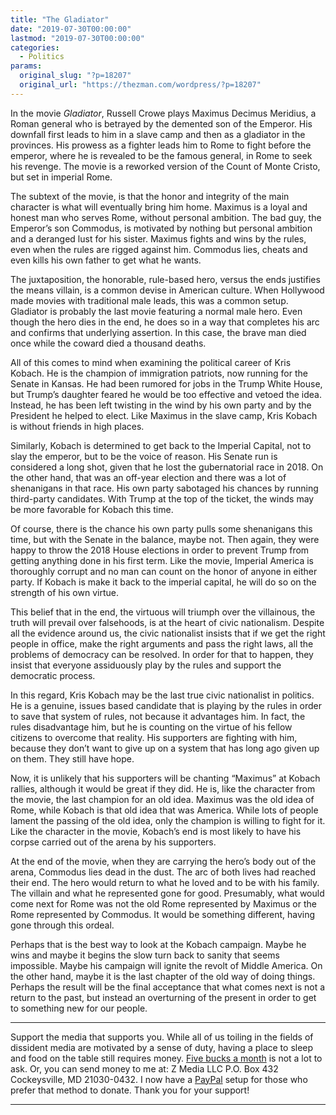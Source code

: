 ```yaml
---
title: "The Gladiator"
date: "2019-07-30T00:00:00"
lastmod: "2019-07-30T00:00:00"
categories:
  - Politics
params:
  original_slug: "?p=18207"
  original_url: "https://thezman.com/wordpress/?p=18207"
---
```


In the movie *Gladiator*, Russell Crowe plays Maximus Decimus Meridius,
a Roman general who is betrayed by the demented son of the Emperor. His
downfall first leads to him in a slave camp and then as a gladiator in
the provinces. His prowess as a fighter leads him to Rome to fight
before the emperor, where he is revealed to be the famous general, in
Rome to seek his revenge. The movie is a reworked version of the Count
of Monte Cristo, but set in imperial Rome.

The subtext of the movie, is that the honor and integrity of the main
character is what will eventually bring him home. Maximus is a loyal and
honest man who serves Rome, without personal ambition. The bad guy, the
Emperor’s son Commodus, is motivated by nothing but personal ambition
and a deranged lust for his sister. Maximus fights and wins by the
rules, even when the rules are rigged against him. Commodus lies, cheats
and even kills his own father to get what he wants.

The juxtaposition, the honorable, rule-based hero, versus the ends
justifies the means villain, is a common devise in American culture.
When Hollywood made movies with traditional male leads, this was a
common setup. Gladiator is probably the last movie featuring a normal
male hero. Even though the hero dies in the end, he does so in a way
that completes his arc and confirms that underlying assertion. In this
case, the brave man died once while the coward died a thousand deaths.

All of this comes to mind when examining the political career of Kris
Kobach. He is the champion of immigration patriots, now running for the
Senate in Kansas. He had been rumored for jobs in the Trump White House,
but Trump’s daughter feared he would be too effective and vetoed the
idea. Instead, he has been left twisting in the wind by his own party
and by the President he helped to elect. Like Maximus in the slave camp,
Kris Kobach is without friends in high places.

Similarly, Kobach is determined to get back to the Imperial Capital, not
to slay the emperor, but to be the voice of reason. His Senate run is
considered a long shot, given that he lost the gubernatorial race in
2018. On the other hand, that was an off-year election and there was a
lot of shenanigans in that race. His own party sabotaged his chances by
running third-party candidates. With Trump at the top of the ticket, the
winds may be more favorable for Kobach this time.

Of course, there is the chance his own party pulls some shenanigans this
time, but with the Senate in the balance, maybe not. Then again, they
were happy to throw the 2018 House elections in order to prevent Trump
from getting anything done in his first term. Like the movie, Imperial
America is thoroughly corrupt and no man can count on the honor of
anyone in either party. If Kobach is make it back to the imperial
capital, he will do so on the strength of his own virtue.

This belief that in the end, the virtuous will triumph over the
villainous, the truth will prevail over falsehoods, is at the heart of
civic nationalism. Despite all the evidence around us, the civic
nationalist insists that if we get the right people in office, make the
right arguments and pass the right laws, all the problems of democracy
can be resolved. In order for that to happen, they insist that everyone
assiduously play by the rules and support the democratic process.

In this regard, Kris Kobach may be the last true civic nationalist in
politics. He is a genuine, issues based candidate that is playing by the
rules in order to save that system of rules, not because it advantages
him. In fact, the rules disadvantage him, but he is counting on the
virtue of his fellow citizens to overcome that reality. His supporters
are fighting with him, because they don’t want to give up on a system
that has long ago given up on them. They still have hope.

Now, it is unlikely that his supporters will be chanting “Maximus” at
Kobach rallies, although it would be great if they did. He is, like the
character from the movie, the last champion for an old idea. Maximus was
the old idea of Rome, while Kobach is that old idea that was America.
While lots of people lament the passing of the old idea, only the
champion is willing to fight for it. Like the character in the movie,
Kobach’s end is most likely to have his corpse carried out of the arena
by his supporters.

At the end of the movie, when they are carrying the hero’s body out of
the arena, Commodus lies dead in the dust. The arc of both lives had
reached their end. The hero would return to what he loved and to be with
his family. The villain and what he represented gone for good.
Presumably, what would come next for Rome was not the old Rome
represented by Maximus or the Rome represented by Commodus. It would be
something different, having gone through this ordeal.

Perhaps that is the best way to look at the Kobach campaign. Maybe he
wins and maybe it begins the slow turn back to sanity that seems
impossible. Maybe his campaign will ignite the revolt of Middle America.
On the other hand, maybe it is the last chapter of the old way of doing
things. Perhaps the result will be the final acceptance that what comes
next is not a return to the past, but instead an overturning of the
present in order to get to something new for our people.

------------------------------------------------------------------------

Support the media that supports you. While all of us toiling in the
fields of dissident media are motivated by a sense of duty, having a
place to sleep and food on the table still requires money.
<a href="https://www.subscribestar.com/the-z-blog"
rel="noopener noreferrer" target="_blank">Five bucks a month</a> is not
a lot to ask. Or, you can send money to me at: Z Media LLC P.O. Box 432
Cockeysville, MD 21030-0432. I now have a <a
href="https://www.paypal.com/cgi-bin/webscr?cmd=_s-xclick&amp;hosted_button_id=UDAS2Q8JYA6CN&amp;source=url"
rel="noopener noreferrer" target="_blank">PayPal</a> setup for those who
prefer that method to donate. Thank you for your support!

------------------------------------------------------------------------
